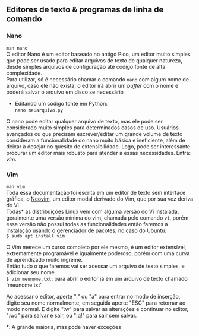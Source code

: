 ## Editores de texto & programas de linha de comando
### Nano
`man nano`  
O editor Nano é um editor baseado no antigo Pico, um editor muito simples que pode ser usado para
editar arquivos de texto de qualquer natureza, desde simples arquivos de configuração até código
fonte de alta complexidade.  
Para utilizar, só é necessário chamar o comando `nano` com algum nome de arquivo, caso ele não
exista, o editor irá abrir um _buffer_ com o nome e poderá salvar o arquivo em disco se necessário
* Editando um código fonte em Python:  
`nano meuarquivo.py`  

O nano pode editar qualquer arquivo de texto, mas ele pode ser considerado muito simples para determinados
casos de uso. Usuários avançados ou que precisam escrever/editar um grande volume de texto
consideram a funcionalidade do nano muito básica e ineficiente, além de deixar à desejar no quesito
de extensibilidade. Logo, pode ser interessante procurar um editor mais robusto para atender à essas
necessidades. Entra: _vim_.  
### Vim
`man vim`  
Toda essa documentação foi escrita em um editor de texto sem interface gráfica, o [Neovim](https://neovim.io/), um editor
modal derivado do Vim, que por sua vez deriva do Vi.  
Todas* as distribuições Linux vem com alguma versão do Vi instalada, geralmente uma versão mínima do
vim, chamada pelo comando `vi`, porém essa versão não possui todas as funcionalidades então faremos
a instalação usando o gerenciador de pacotes, no caso do Ubuntu:  
`$ sudo apt install vim`  

O Vim merece um curso completo por ele mesmo, é um editor extensível, extremamente programável e
igualmente poderoso, porém com uma curva de aprendizado muito íngreme.  
Então tudo o que faremos vai ser acessar um arquivo de texto simples, e adicionar seu nome.  
`$ vim meunome.txt`: para abrir o editor já em um arquivo de texto chamado 'meunome.txt'  

Ao acessar o editor, aperte "i" ou "a" para entrar no modo de inserção, digite seu nome normalmente,
em seguida aperte "ESC" para retornar ao modo normal. E digite ":w" para salvar as alterações e
continuar no editor, ":wq" para salvar e sair, ou ":q!" para sair sem salvar.  

*: A grande maioria, mas pode haver exceções
